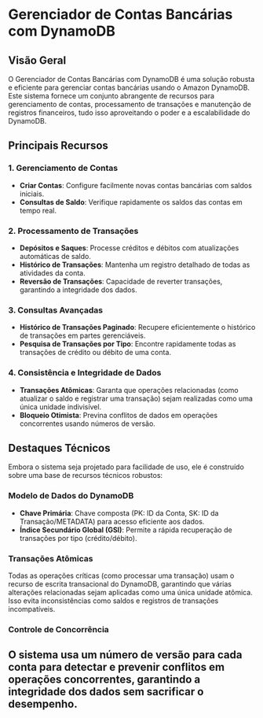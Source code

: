 # Gerenciador de Contas Bancárias com DynamoDB

## Visão Geral

O Gerenciador de Contas Bancárias com DynamoDB é uma solução robusta e eficiente para gerenciar contas bancárias usando o Amazon DynamoDB. Este sistema fornece um conjunto abrangente de recursos para gerenciamento de contas, processamento de transações e manutenção de registros financeiros, tudo isso aproveitando o poder e a escalabilidade do DynamoDB.

## Principais Recursos

### 1. Gerenciamento de Contas
- **Criar Contas**: Configure facilmente novas contas bancárias com saldos iniciais.
- **Consultas de Saldo**: Verifique rapidamente os saldos das contas em tempo real.

### 2. Processamento de Transações
- **Depósitos e Saques**: Processe créditos e débitos com atualizações automáticas de saldo.
- **Histórico de Transações**: Mantenha um registro detalhado de todas as atividades da conta.
- **Reversão de Transações**: Capacidade de reverter transações, garantindo a integridade dos dados.

### 3. Consultas Avançadas
- **Histórico de Transações Paginado**: Recupere eficientemente o histórico de transações em partes gerenciáveis.
- **Pesquisa de Transações por Tipo**: Encontre rapidamente todas as transações de crédito ou débito de uma conta.

### 4. Consistência e Integridade de Dados
- **Transações Atômicas**: Garanta que operações relacionadas (como atualizar o saldo e registrar uma transação) sejam realizadas como uma única unidade indivisível.
- **Bloqueio Otimista**: Previna conflitos de dados em operações concorrentes usando números de versão.

## Destaques Técnicos

Embora o sistema seja projetado para facilidade de uso, ele é construído sobre uma base de recursos técnicos robustos:

### Modelo de Dados do DynamoDB
- **Chave Primária**: Chave composta (PK: ID da Conta, SK: ID da Transação/METADATA) para acesso eficiente aos dados.
- **Índice Secundário Global (GSI)**: Permite a rápida recuperação de transações por tipo (crédito/débito).

### Transações Atômicas
Todas as operações críticas (como processar uma transação) usam o recurso de escrita transacional do DynamoDB, garantindo que várias alterações relacionadas sejam aplicadas como uma única unidade atômica. Isso evita inconsistências como saldos e registros de transações incompatíveis.

### Controle de Concorrência
O sistema usa um número de versão para cada conta para detectar e prevenir conflitos em operações concorrentes, garantindo a integridade dos dados sem sacrificar o desempenho.
---